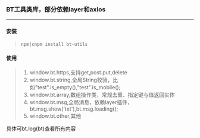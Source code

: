 ### BT工具类库，部分依赖layer和axios
___
#### 安装
>     npm|cnpm install bt-utils
#### 使用
> 1. window.bt.https,支持get,post.put,delete<br>
> 2. window.bt.string,全局String校验，比如"test".is_empty(),"test".is_mobile();<br>
> 3. window.bt.array,数组操作类，常规去重、指定键与值返回实体<br>
> 4. window.bt.msg,全局消息，依赖layer插件，bt.msg.show('txt'),bt.msg.loading();<br>
> 5. window.bt.other,其他

具体可bt.log(bt)查看所有内容
